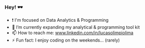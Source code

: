 ### Hey! 🕶️
- ❗ I'm focused on Data Analytics & Programming
- 🌱 I’m currently expanding my analytical & programming tool kit
- 📫 How to reach me: www.linkedin.com/in/lucasolimpiolima
- ⚡ Fun fact: I enjoy coding on the weekends... (rarely)

<!--
**l1malucass/l1malucass** is a ✨ _special_ ✨ repository because its `README.md` (this file) appears on your GitHub profile.

Here are some ideas to get you started:

- 🔭 I’m currently working on ...
- 🌱 I’m currently learning ...
- 👯 I’m looking to collaborate on ...
- 🤔 I’m looking for help with ...
- 💬 Ask me about ...
- 📫 How to reach me: ...
- 😄 Pronouns: ...
- ⚡ Fun fact: ...
-->
